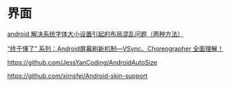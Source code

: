 # 界面

[android 解决系统字体大小设置引起的布局混乱问题（两种方法）](https://blog.csdn.net/DaJian35/article/details/79793415)

[“终于懂了” 系列：Android屏幕刷新机制—VSync、Choreographer 全面理解！](https://juejin.cn/post/6863756420380196877#heading-23)

https://github.com/JessYanCoding/AndroidAutoSize

https://github.com/ximsfei/Android-skin-support